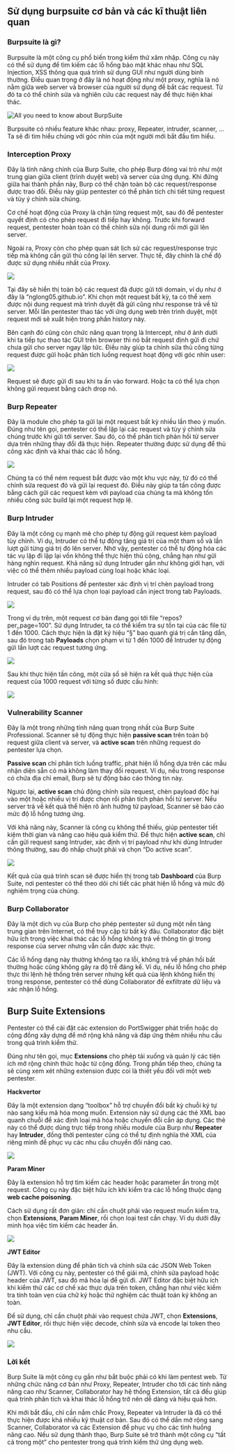 ## Sử dụng burpsuite cơ bản và các kĩ thuật liên quan

### Burpsuite là gì?

Burpsuite là một công cụ phổ biến trong kiểm thử xâm nhập. Công cụ này có thể sử dụng để tìm kiếm các lỗ hổng bảo mật khác nhau như SQL Injection, XSS thông qua quá trình sử dụng GUI như người dùng bình thường. Điều quan trọng ở đây là nó hoạt động như một proxy, nghĩa là nó nằm giữa web server và browser của người sử dụng để bắt các request. Từ đó ta có thể chỉnh sửa và nghiên cứu các request này để thực hiện khai thác.

![All you need to know about BurpSuite](https://cdn.prod.website-files.com/62efedb360a7998b0e43cb84/6321a0f076706854ff591093_All%20about%20BurpSuite.jpg)

Burpsuite có nhiều feature khác nhau: proxy, Repeater, intruder, scanner, ... Ta sẽ đi tìm hiểu chúng với góc nhìn của một người mới bắt đầu tìm hiểu.

### Interception Proxy

Đây là tính năng chính của Burp Suite, cho phép Burp đóng vai trò như một trung gian giữa client (trình duyệt web) và server của ứng dụng. Khi đứng giữa hai thành phần này, Burp có thể chặn toàn bộ các request/response được trao đổi. Điều này giúp pentester có thể phân tích chi tiết từng request và tùy ý chỉnh sửa chúng.

Cơ chế hoạt động của Proxy là chặn từng request một, sau đó để pentester quyết định có cho phép request đi tiếp hay không. Trước khi forward request, pentester hoàn toàn có thể chỉnh sửa nội dung rồi mới gửi lên server.

Ngoài ra, Proxy còn cho phép quan sát lịch sử các request/response trực tiếp mà không cần gửi thủ công lại lên server. Thực tế, đây chính là chế độ được sử dụng nhiều nhất của Proxy.

![](/home/nguyenlong05/.config/marktext/images/2025-08-20-13-34-41-image.png)

Tại đây sẽ hiển thị toàn bộ các request đã được gửi tới domain, ví dụ như ở đây là “nglong05.github.io”. Khi chọn một request bất kỳ, ta có thể xem được nội dung request mà trình duyệt đã gửi cũng như response trả về từ server. Mỗi lần pentester thao tác với ứng dụng web trên trình duyệt, một request mới sẽ xuất hiện trong phần history này.

Bên cạnh đó cũng còn chức năng quan trọng là  Intercept, như ở ảnh dưới khi ta tiếp tục thao tác GUI trên browser thì nó bắt request định gửi đi chứ chưa gửi cho server ngay lập tức. Điều này giúp ta chỉnh sửa thủ công từng request được gửi hoặc phân tích luồng request hoạt động với góc nhìn user:

![](/home/nguyenlong05/.config/marktext/images/2025-08-20-13-37-10-image.png)

Request sẽ được gửi đi sau khi ta ấn vào forward. Hoặc ta có thể lựa chọn không gửi request bằng cách drop nó.

### Burp Repeater

Đây là module cho phép ta gửi lại một request bất kỳ nhiều lần theo ý muốn. Đúng như tên gọi, pentester có thể lặp lại các request và tùy ý chỉnh sửa chúng trước khi gửi tới server. Sau đó, có thể phân tích phản hồi từ server dựa trên những thay đổi đã thực hiện. Repeater thường được sử dụng để thủ công xác định và khai thác các lỗ hổng.

![](/home/nguyenlong05/.config/marktext/images/2025-08-20-13-39-52-image.png)

Chúng ta có thể ném request bắt được vào một khu vực này, từ đó có thể chỉnh sửa request đó và gửi lại request đó. Điều này giúp ta tấn công được bằng cách gửi các request kèm với payload của chúng ta mà không tốn nhiều công sức build lại một request hợp lệ.

### Burp Intruder

Đây là một công cụ mạnh mẽ cho phép tự động gửi request kèm payload tùy chỉnh. Ví dụ, Intruder có thể tự động tăng giá trị của một tham số và lần lượt gửi từng giá trị đó lên server. Nhờ vậy, pentester có thể tự động hóa các tác vụ lặp đi lặp lại vốn không thể thực hiện thủ công, chẳng hạn như gửi hàng nghìn request. Khả năng sử dụng Intruder gần như không giới hạn, với việc có thể thêm nhiều payload cùng loại hoặc khác loại.

Intruder có tab Positions để pentester xác định vị trí chèn payload trong request, sau đó có thể lựa chọn loại payload cần inject trong tab Payloads.

![](/home/nguyenlong05/.config/marktext/images/2025-08-20-13-44-59-image.png)

Trong ví dụ trên, một request cơ bản đang gọi tới file “repos?per_page=100”. Sử dụng Intruder, ta có thể kiểm tra sự tồn tại của các file từ 1 đến 1000. Cách thực hiện là đặt ký hiệu “§” bao quanh giá trị cần tăng dần, sau đó trong tab **Payloads** chọn phạm vi từ 1 đến 1000 để Intruder tự động gửi lần lượt các request tương ứng.

![](/home/nguyenlong05/.config/marktext/images/2025-08-20-13-47-07-image.png)

Sau khi thực hiện tấn công, một cửa sổ sẽ hiện ra kết quả thực hiện của request của 1000 request với từng số được cấu hình:

![](/home/nguyenlong05/.config/marktext/images/2025-08-20-13-49-01-image.png)

### Vulnerability Scanner

Đây là một trong những tính năng quan trọng nhất của Burp Suite Professional. Scanner sẽ tự động thực hiện **passive scan** trên toàn bộ request giữa client và server, và **active scan** trên những request do pentester lựa chọn.

**Passive scan** chỉ phân tích luồng traffic, phát hiện lỗ hổng dựa trên các mẫu nhận diện sẵn có mà không làm thay đổi request. Ví dụ, nếu trong response có chứa địa chỉ email, Burp sẽ tự động báo cáo thông tin này.

Ngược lại, **active scan** chủ động chỉnh sửa request, chèn payload độc hại vào một hoặc nhiều vị trí được chọn rồi phân tích phản hồi từ server. Nếu server trả về kết quả thể hiện rõ ảnh hưởng từ payload, Scanner sẽ báo cáo mức độ lỗ hổng tương ứng.

Với khả năng này, Scanner là công cụ không thể thiếu, giúp pentester tiết kiệm thời gian và nâng cao hiệu quả kiểm thử. Để thực hiện **active scan**, chỉ cần gửi request sang Intruder, xác định vị trí payload như khi dùng Intruder thông thường, sau đó nhấp chuột phải và chọn “Do active scan”.

![](/home/nguyenlong05/.config/marktext/images/2025-08-20-13-51-11-image.png)

Kết quả của quá trình scan sẽ được hiển thị trong tab **Dashboard** của Burp Suite, nơi pentester có thể theo dõi chi tiết các phát hiện lỗ hổng và mức độ nghiêm trọng của chúng.

### Burp Collaborator

Đây là một dịch vụ của Burp cho phép pentester sử dụng một nền tảng trung gian trên Internet, có thể truy cập từ bất kỳ đâu. Collaborator đặc biệt hữu ích trong việc khai thác các lỗ hổng không trả về thông tin gì trong response của server nhưng vẫn cần được xác thực.

Các lỗ hổng dạng này thường không tạo ra lỗi, không trả về phản hồi bất thường hoặc cũng không gây ra độ trễ đáng kể. Ví dụ, nếu lỗ hổng cho phép thực thi lệnh hệ thống trên server nhưng kết quả của lệnh không hiển thị trong response, pentester có thể dùng Collaborator để exfiltrate dữ liệu và xác nhận lỗ hổng.

## Burp Suite Extensions

Pentester có thể cài đặt các extension do PortSwigger phát triển hoặc do cộng đồng xây dựng để mở rộng khả năng và đáp ứng thêm nhiều nhu cầu trong quá trình kiểm thử.

Đúng như tên gọi, mục **Extensions** cho phép tải xuống và quản lý các tiện ích mở rộng chính thức hoặc từ cộng đồng. Trong phần tiếp theo, chúng ta sẽ cùng xem xét những extension được coi là thiết yếu đối với một web pentester.

**Hackvertor**

 Đây là một extension dạng “toolbox” hỗ trợ chuyển đổi bất kỳ chuỗi ký tự nào sang kiểu mã hóa mong muốn. Extension này sử dụng các thẻ XML bao quanh chuỗi để xác định loại mã hóa hoặc chuyển đổi cần áp dụng. Các thẻ này có thể được dùng trực tiếp trong nhiều module của Burp như **Repeater** hay **Intruder**, đồng thời pentester cũng có thể tự định nghĩa thẻ XML của riêng mình để phục vụ các nhu cầu chuyển đổi nâng cao.

![](/home/nguyenlong05/.config/marktext/images/2025-08-20-13-55-26-image.png)

**Param Miner**

Đây là extension hỗ trợ tìm kiếm các header hoặc parameter ẩn trong một request. Công cụ này đặc biệt hữu ích khi kiểm tra các lỗ hổng thuộc dạng **web cache poisoning**.

Cách sử dụng rất đơn giản: chỉ cần chuột phải vào request muốn kiểm tra, chọn **Extensions**, **Param Miner**, rồi chọn loại test cần chạy. Ví dụ dưới đây minh họa việc tìm kiếm các header ẩn.

![](/home/nguyenlong05/.config/marktext/images/2025-08-20-13-56-40-image.png)

**JWT Editor**

Đây là extension dùng để phân tích và chỉnh sửa các JSON Web Token (JWT). Với công cụ này, pentester có thể giải mã, chỉnh sửa payload hoặc header của JWT, sau đó mã hóa lại để gửi đi. JWT Editor đặc biệt hữu ích khi kiểm thử các cơ chế xác thực dựa trên token, chẳng hạn như việc kiểm tra tính toàn vẹn của chữ ký hoặc thử nghiệm các thuật toán ký không an toàn.

Để sử dụng, chỉ cần chuột phải vào request chứa JWT, chọn **Extensions**, **JWT Editor**, rồi thực hiện việc decode, chỉnh sửa và encode lại token theo nhu cầu.

![](/home/nguyenlong05/.config/marktext/images/2025-08-20-14-00-15-image.png)

### Lời kết

Burp Suite là một công cụ gần như bắt buộc phải có khi làm pentest web. Từ những chức năng cơ bản như Proxy, Repeater, Intruder cho tới các tính năng nâng cao như Scanner, Collaborator hay hệ thống Extension, tất cả đều giúp quá trình phân tích và khai thác lỗ hổng trở nên dễ dàng và hiệu quả hơn.

Khi mới bắt đầu, chỉ cần nắm chắc Proxy, Repeater và Intruder là đã có thể thực hiện được khá nhiều kỹ thuật cơ bản. Sau đó có thể dần mở rộng sang Scanner, Collaborator và các Extension để phục vụ cho các tình huống nâng cao. Nếu sử dụng thành thạo, Burp Suite sẽ trở thành một công cụ “tất cả trong một” cho pentester trong quá trình kiểm thử ứng dụng web.
